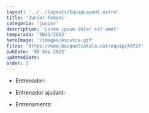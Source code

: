 ```yaml
---
layout: '../../layouts/EquipLayout.astro'
title: 'Junior Femení'
categoria: 'junior'
description: 'Lorem ipsum dolor sit amet'
temporada: '2021/2022'
heroImage: '/images/escutca.gif'
fitxa: 'https://www.basquetcatala.cat/equip/49727'
pubDate: '08 Sep 2022'
updatedDate:
order: 1
---
```


- Entrenador:

- Entrenador ajudant:

- Entrenaments:
